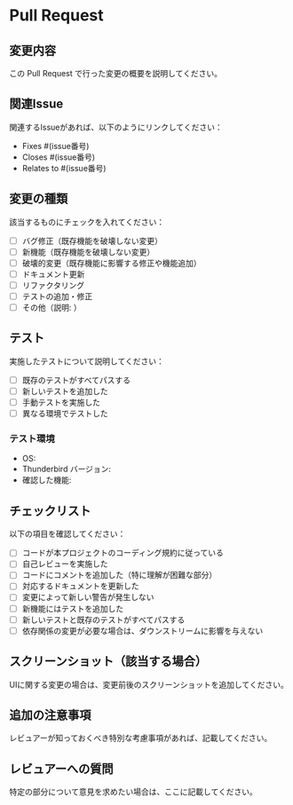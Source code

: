 # Pull Request

## 変更内容
この Pull Request で行った変更の概要を説明してください。

## 関連Issue
関連するIssueがあれば、以下のようにリンクしてください：
- Fixes #(issue番号)
- Closes #(issue番号)
- Relates to #(issue番号)

## 変更の種類
該当するものにチェックを入れてください：

- [ ] バグ修正（既存機能を破壊しない変更）
- [ ] 新機能（既存機能を破壊しない変更）
- [ ] 破壊的変更（既存機能に影響する修正や機能追加）
- [ ] ドキュメント更新
- [ ] リファクタリング
- [ ] テストの追加・修正
- [ ] その他（説明: ）

## テスト
実施したテストについて説明してください：

- [ ] 既存のテストがすべてパスする
- [ ] 新しいテストを追加した
- [ ] 手動テストを実施した
- [ ] 異なる環境でテストした

### テスト環境
- OS: 
- Thunderbird バージョン: 
- 確認した機能: 

## チェックリスト
以下の項目を確認してください：

- [ ] コードが本プロジェクトのコーディング規約に従っている
- [ ] 自己レビューを実施した
- [ ] コードにコメントを追加した（特に理解が困難な部分）
- [ ] 対応するドキュメントを更新した
- [ ] 変更によって新しい警告が発生しない
- [ ] 新機能にはテストを追加した
- [ ] 新しいテストと既存のテストがすべてパスする
- [ ] 依存関係の変更が必要な場合は、ダウンストリームに影響を与えない

## スクリーンショット（該当する場合）
UIに関する変更の場合は、変更前後のスクリーンショットを追加してください。

## 追加の注意事項
レビュアーが知っておくべき特別な考慮事項があれば、記載してください。

## レビュアーへの質問
特定の部分について意見を求めたい場合は、ここに記載してください。
